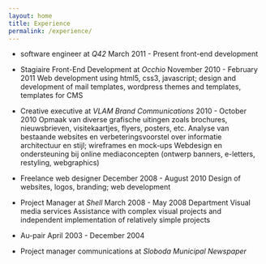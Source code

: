```yaml
---
layout: home
title: Experience
permalink: /experience/
---
```


* software engineer at _Q42_
March 2011 - Present
front-end development

* Stagiaire Front-End Development at _Occhio_
November 2010 - February 2011
Web development using html5, css3, javascript; design and development of mail templates, wordpress themes and templates, templates for CMS

* Creative executive at _VLAM Brand Communications_
2010 - October 2010
Opmaak van diverse grafische uitingen zoals brochures, nieuwsbrieven, visitekaartjes, flyers, posters, etc. Analyse van bestaande websites en verbeteringsvoorstel over informatie architectuur en stijl; wireframes en mock-ups
Webdesign en ondersteuning bij online mediaconcepten (ontwerp banners, e-letters, restyling, webgraphics)

* Freelance web designer
December 2008 - August 2010
Design of websites, logos, branding; web development

* Project Manager at _Shell_
March 2008 - May 2008
Department Visual media services
Assistance with complex visual projects and independent implementation of relatively simple projects

* Au-pair
April 2003 - December 2004

* Project manager communications at _Sloboda Municipal Newspaper_
